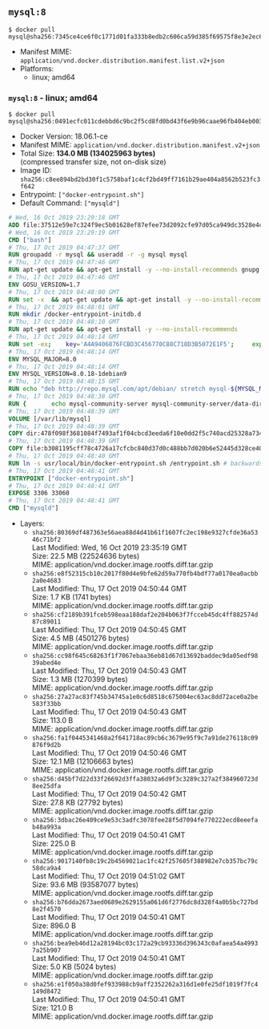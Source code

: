 ## `mysql:8`

```console
$ docker pull mysql@sha256:7345ce4ce6f0c1771d01fa333b8edb2c606ca59d385f69575f8e3e2ec6695eee
```

-	Manifest MIME: `application/vnd.docker.distribution.manifest.list.v2+json`
-	Platforms:
	-	linux; amd64

### `mysql:8` - linux; amd64

```console
$ docker pull mysql@sha256:0491ecfc011cdebbd6c9bc2f5cd8fd0bd43f6e9b96caae96fb404eb00381068d
```

-	Docker Version: 18.06.1-ce
-	Manifest MIME: `application/vnd.docker.distribution.manifest.v2+json`
-	Total Size: **134.0 MB (134025963 bytes)**  
	(compressed transfer size, not on-disk size)
-	Image ID: `sha256:c8ee894bd2bd30f1c5758baf1c4cf2bd49ff7161b29ae404a8562b523fc3f642`
-	Entrypoint: `["docker-entrypoint.sh"]`
-	Default Command: `["mysqld"]`

```dockerfile
# Wed, 16 Oct 2019 23:29:18 GMT
ADD file:37512e59e7c324f9ec5b01628ef87efee73d2092cfe97d05ca949dc3528e4c2a in / 
# Wed, 16 Oct 2019 23:29:19 GMT
CMD ["bash"]
# Thu, 17 Oct 2019 04:47:37 GMT
RUN groupadd -r mysql && useradd -r -g mysql mysql
# Thu, 17 Oct 2019 04:47:46 GMT
RUN apt-get update && apt-get install -y --no-install-recommends gnupg dirmngr && rm -rf /var/lib/apt/lists/*
# Thu, 17 Oct 2019 04:47:46 GMT
ENV GOSU_VERSION=1.7
# Thu, 17 Oct 2019 04:48:00 GMT
RUN set -x 	&& apt-get update && apt-get install -y --no-install-recommends ca-certificates wget && rm -rf /var/lib/apt/lists/* 	&& wget -O /usr/local/bin/gosu "https://github.com/tianon/gosu/releases/download/$GOSU_VERSION/gosu-$(dpkg --print-architecture)" 	&& wget -O /usr/local/bin/gosu.asc "https://github.com/tianon/gosu/releases/download/$GOSU_VERSION/gosu-$(dpkg --print-architecture).asc" 	&& export GNUPGHOME="$(mktemp -d)" 	&& gpg --batch --keyserver ha.pool.sks-keyservers.net --recv-keys B42F6819007F00F88E364FD4036A9C25BF357DD4 	&& gpg --batch --verify /usr/local/bin/gosu.asc /usr/local/bin/gosu 	&& gpgconf --kill all 	&& rm -rf "$GNUPGHOME" /usr/local/bin/gosu.asc 	&& chmod +x /usr/local/bin/gosu 	&& gosu nobody true 	&& apt-get purge -y --auto-remove ca-certificates wget
# Thu, 17 Oct 2019 04:48:01 GMT
RUN mkdir /docker-entrypoint-initdb.d
# Thu, 17 Oct 2019 04:48:10 GMT
RUN apt-get update && apt-get install -y --no-install-recommends 		pwgen 		openssl 		perl 	&& rm -rf /var/lib/apt/lists/*
# Thu, 17 Oct 2019 04:48:14 GMT
RUN set -ex; 	key='A4A9406876FCBD3C456770C88C718D3B5072E1F5'; 	export GNUPGHOME="$(mktemp -d)"; 	gpg --batch --keyserver ha.pool.sks-keyservers.net --recv-keys "$key"; 	gpg --batch --export "$key" > /etc/apt/trusted.gpg.d/mysql.gpg; 	gpgconf --kill all; 	rm -rf "$GNUPGHOME"; 	apt-key list > /dev/null
# Thu, 17 Oct 2019 04:48:14 GMT
ENV MYSQL_MAJOR=8.0
# Thu, 17 Oct 2019 04:48:14 GMT
ENV MYSQL_VERSION=8.0.18-1debian9
# Thu, 17 Oct 2019 04:48:15 GMT
RUN echo "deb http://repo.mysql.com/apt/debian/ stretch mysql-${MYSQL_MAJOR}" > /etc/apt/sources.list.d/mysql.list
# Thu, 17 Oct 2019 04:48:38 GMT
RUN { 		echo mysql-community-server mysql-community-server/data-dir select ''; 		echo mysql-community-server mysql-community-server/root-pass password ''; 		echo mysql-community-server mysql-community-server/re-root-pass password ''; 		echo mysql-community-server mysql-community-server/remove-test-db select false; 	} | debconf-set-selections 	&& apt-get update && apt-get install -y mysql-community-client="${MYSQL_VERSION}" mysql-community-server-core="${MYSQL_VERSION}" && rm -rf /var/lib/apt/lists/* 	&& rm -rf /var/lib/mysql && mkdir -p /var/lib/mysql /var/run/mysqld 	&& chown -R mysql:mysql /var/lib/mysql /var/run/mysqld 	&& chmod 777 /var/run/mysqld
# Thu, 17 Oct 2019 04:48:39 GMT
VOLUME [/var/lib/mysql]
# Thu, 17 Oct 2019 04:48:39 GMT
COPY dir:478f098f3681084f7493af1f04cbcd3eeda6f10e0dd2f5c740acd25328a73455 in /etc/mysql/ 
# Thu, 17 Oct 2019 04:48:39 GMT
COPY file:b3081195cff78c4726a17cfcbc840d37d0c488bb7d020b6e52445d328ce4024a in /usr/local/bin/ 
# Thu, 17 Oct 2019 04:48:40 GMT
RUN ln -s usr/local/bin/docker-entrypoint.sh /entrypoint.sh # backwards compat
# Thu, 17 Oct 2019 04:48:41 GMT
ENTRYPOINT ["docker-entrypoint.sh"]
# Thu, 17 Oct 2019 04:48:41 GMT
EXPOSE 3306 33060
# Thu, 17 Oct 2019 04:48:41 GMT
CMD ["mysqld"]
```

-	Layers:
	-	`sha256:80369df487363e56aea88d4d41b61f1607fc2ec198e9327cfde36a5346c71bf2`  
		Last Modified: Wed, 16 Oct 2019 23:35:19 GMT  
		Size: 22.5 MB (22524636 bytes)  
		MIME: application/vnd.docker.image.rootfs.diff.tar.gzip
	-	`sha256:e8f52315cb10c2017f80d4e9bfe62d59a770fb4bdf77a0170ea0acbb2a0e4683`  
		Last Modified: Thu, 17 Oct 2019 04:50:44 GMT  
		Size: 1.7 KB (1741 bytes)  
		MIME: application/vnd.docker.image.rootfs.diff.tar.gzip
	-	`sha256:cf2189b391fceb598eaa188daf2e204b063f7fcceb45dc4ff882574d87c89011`  
		Last Modified: Thu, 17 Oct 2019 04:50:45 GMT  
		Size: 4.5 MB (4501276 bytes)  
		MIME: application/vnd.docker.image.rootfs.diff.tar.gzip
	-	`sha256:cc98f645c68263f1f7067ebaa36eb81d67d13692baddec9da05edf9839abed4e`  
		Last Modified: Thu, 17 Oct 2019 04:50:43 GMT  
		Size: 1.3 MB (1270399 bytes)  
		MIME: application/vnd.docker.image.rootfs.diff.tar.gzip
	-	`sha256:27a27ac83f745b34745a1e0c6d8518c675004ec63ac8dd72ace0a2be583f33bb`  
		Last Modified: Thu, 17 Oct 2019 04:50:43 GMT  
		Size: 113.0 B  
		MIME: application/vnd.docker.image.rootfs.diff.tar.gzip
	-	`sha256:fa1f0445341468a2f641718ac89cb6c3679e95f9c7a91de276118c09876f9d2b`  
		Last Modified: Thu, 17 Oct 2019 04:50:46 GMT  
		Size: 12.1 MB (12106663 bytes)  
		MIME: application/vnd.docker.image.rootfs.diff.tar.gzip
	-	`sha256:d45bf7d22d33f26692d3ffa38032a6d9f3c3289c327a2f384960723d8ee25dfa`  
		Last Modified: Thu, 17 Oct 2019 04:50:42 GMT  
		Size: 27.8 KB (27792 bytes)  
		MIME: application/vnd.docker.image.rootfs.diff.tar.gzip
	-	`sha256:3dbac26e409ce9e53c3adfc3078fee28f5d7094fe770222ecd8eeefab48a993a`  
		Last Modified: Thu, 17 Oct 2019 04:50:41 GMT  
		Size: 225.0 B  
		MIME: application/vnd.docker.image.rootfs.diff.tar.gzip
	-	`sha256:9017140fb8c19c2b4569021ac1fc42f257605f388982e7cb357bc79c58dca9a4`  
		Last Modified: Thu, 17 Oct 2019 04:51:02 GMT  
		Size: 93.6 MB (93587077 bytes)  
		MIME: application/vnd.docker.image.rootfs.diff.tar.gzip
	-	`sha256:b76dda2673aed0689e2629155a061d6f2776dc8d328f4a0b5bc727bd8e2f4570`  
		Last Modified: Thu, 17 Oct 2019 04:50:41 GMT  
		Size: 896.0 B  
		MIME: application/vnd.docker.image.rootfs.diff.tar.gzip
	-	`sha256:bea9eb46d12a28194bc03c172a29cb93336d396343c0afaea54a49937a25b907`  
		Last Modified: Thu, 17 Oct 2019 04:50:41 GMT  
		Size: 5.0 KB (5024 bytes)  
		MIME: application/vnd.docker.image.rootfs.diff.tar.gzip
	-	`sha256:e1f050a38d0fef933988cb9aff2352262a316d1e0fe25df1019f7fc4149d8472`  
		Last Modified: Thu, 17 Oct 2019 04:50:41 GMT  
		Size: 121.0 B  
		MIME: application/vnd.docker.image.rootfs.diff.tar.gzip
